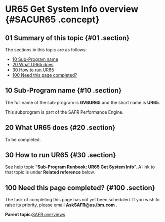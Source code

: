 # UR65 Get System Info overview {#SACUR65 .concept}

## 01 Summary of this topic {#01 .section}

The sections in this topic are as follows:

-   [10 Sub-Program name](SACUR65.md#10)
-   [20 What UR65 does](SACUR65.md#20)
-   [30 How to run UR65](SACUR65.md#30)
-   [100 Need this page completed?](SACUR65.md#100)

## 10 Sub-Program name {#10 .section}

The full name of the sub-program is **GVBUR65** and the short name is **UR65**.

This subprogram is part of the SAFR Performance Engine.

## 20 What UR65 does {#20 .section}

To be completed.

## 30 How to run UR65 {#30 .section}

See help topic "**Sub-Program Runbook: UR65 Get System Info**". A link to that topic is under **Related reference** below.

## 100 Need this page completed? {#100 .section}

The task of completing this page has not yet been scheduled. If you wish to raise its priority, please email **AskSAFR@us.ibm.com** .

**Parent topic:**[SAFR overviews](../html/AAR450Overviews.md)

